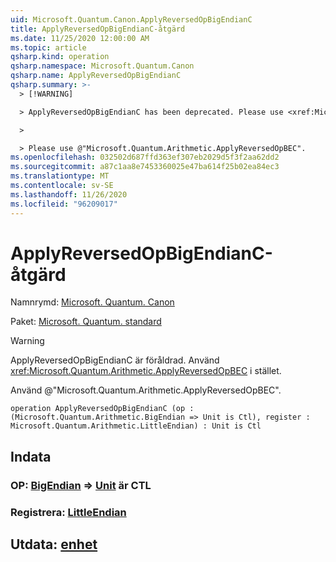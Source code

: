```yaml
---
uid: Microsoft.Quantum.Canon.ApplyReversedOpBigEndianC
title: ApplyReversedOpBigEndianC-åtgärd
ms.date: 11/25/2020 12:00:00 AM
ms.topic: article
qsharp.kind: operation
qsharp.namespace: Microsoft.Quantum.Canon
qsharp.name: ApplyReversedOpBigEndianC
qsharp.summary: >-
  > [!WARNING]

  > ApplyReversedOpBigEndianC has been deprecated. Please use <xref:Microsoft.Quantum.Arithmetic.ApplyReversedOpBEC> instead.

  >

  > Please use @"Microsoft.Quantum.Arithmetic.ApplyReversedOpBEC".
ms.openlocfilehash: 032502d687ffd363ef307eb2029d5f3f2aa62dd2
ms.sourcegitcommit: a87c1aa8e7453360025e47ba614f25b02ea84ec3
ms.translationtype: MT
ms.contentlocale: sv-SE
ms.lasthandoff: 11/26/2020
ms.locfileid: "96209017"
---
```

# <a name="applyreversedopbigendianc-operation"></a>ApplyReversedOpBigEndianC-åtgärd

Namnrymd: [Microsoft. Quantum. Canon](xref:Microsoft.Quantum.Canon)

Paket: [Microsoft. Quantum. standard](https://nuget.org/packages/Microsoft.Quantum.Standard)


> [!WARNING]
> ApplyReversedOpBigEndianC är föråldrad. Använd <xref:Microsoft.Quantum.Arithmetic.ApplyReversedOpBEC> i stället.
>
> Använd @"Microsoft.Quantum.Arithmetic.ApplyReversedOpBEC".



```qsharp
operation ApplyReversedOpBigEndianC (op : (Microsoft.Quantum.Arithmetic.BigEndian => Unit is Ctl), register : Microsoft.Quantum.Arithmetic.LittleEndian) : Unit is Ctl
```


## <a name="input"></a>Indata

### <a name="op--bigendian--unit--is-ctl"></a>OP: [BigEndian](xref:Microsoft.Quantum.Arithmetic.BigEndian) => [Unit](xref:microsoft.quantum.lang-ref.unit)  är CTL




### <a name="register--littleendian"></a>Registrera: [LittleEndian](xref:Microsoft.Quantum.Arithmetic.LittleEndian)





## <a name="output--unit"></a>Utdata: [enhet](xref:microsoft.quantum.lang-ref.unit)

